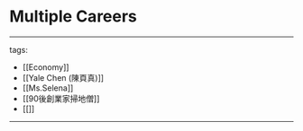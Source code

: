 # Multiple Careers

---
tags:
  - [[Economy]]
  - [[Yale Chen (陳頁真)]]
  - [[Ms.Selena]]
  - [[90後創業家掃地僧]]
  - [[]]
---